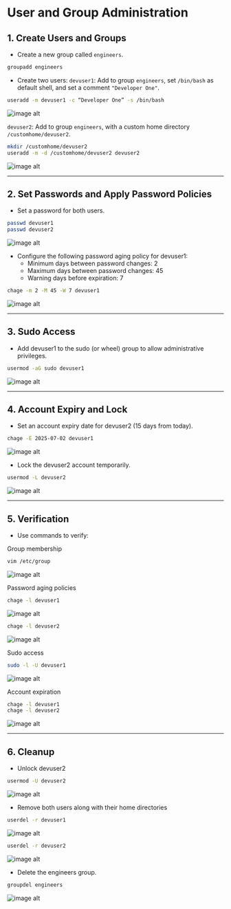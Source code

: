 
# User and Group Administration

## 1. Create Users and Groups

- Create a new group called `engineers`.
```bash
groupadd engineers
```
- Create two users:
`devuser1`: Add to group `engineers`, set `/bin/bash` as default shell, and set a comment `"Developer One"`.
```bash
useradd -m devuser1 -c “Developer One” -s /bin/bash
```
![image alt](image/5.1.png)
 
`devuser2`: Add to group `engineers`, with a custom home directory `/customhome/devuser2`.
```bash
mkdir /customhome/devuser2
useradd -m -d /customhome/devuser2 devuser2
```
![image alt](image/5.2.png)

---
## 2. Set Passwords and Apply Password Policies

- Set a password for both users.

```bash
passwd devuser1
passwd devuser2
```
![image alt](image/5.3.png)
- Configure the following password aging policy for devuser1:
  - Minimum days between password changes: 2
  - Maximum days between password changes: 45
  - Warning days before expiration: 7

```bash
chage -m 2 -M 45 -W 7 devuser1
```
![image alt](image/5.4.png)

---

## 3. Sudo Access

- Add devuser1 to the sudo (or wheel) group to allow administrative privileges.

```bash
usermod -aG sudo devuser1
```
![image alt](image/5.5.png)

---

## 4. Account Expiry and Lock

- Set an account expiry date for devuser2 (15 days from today).

```bash
chage -E 2025-07-02 devuser1
```
![image alt](image/5.6.png)

- Lock the devuser2 account temporarily.

```bash
usermod -L devuser2
```
![image alt](image/5.7.png)

---

## 5. Verification

- Use commands to verify:

 Group membership
```bash
vim /etc/group
```
![image alt](image/5.8.png)

 Password aging policies
```bash
chage -l devuser1
```
![image alt](image/5.9.png)
```bash
chage -l devuser2
```
![image alt](image/5.10.png)

 Sudo access
```bash
sudo -l -U devuser1
```
![image alt](image/5.11.png)

 Account expiration
```bash
chage -l devuser1
chage -l devuser2
```
![image alt](image/5.12.png)

---

## 6. Cleanup

- Unlock devuser2

```bash
usermod -U devuser2
```
![image alt](image/5.13.png)

- Remove both users along with their home directories

```bash
userdel -r devuser1
```
![image alt](image/5.14.png)
```bash
userdel -r devuser2
```
![image alt](image/5.15.png)

- Delete the engineers group.

```bash
groupdel engineers
```
![image alt](image/5.16.png)
